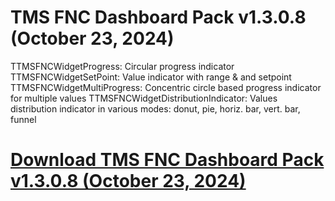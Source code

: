 # TMS FNC Dashboard Pack v1.3.0.8 (October 23, 2024)

TTMSFNCWidgetProgress: Circular progress indicator
TTMSFNCWidgetSetPoint: Value indicator with range & and setpoint
TTMSFNCWidgetMultiProgress: Concentric circle based progress indicator for multiple values
TTMSFNCWidgetDistributionIndicator: Values distribution indicator in various modes: donut, pie, horiz. bar, vert. bar, funnel

# [Download TMS FNC Dashboard Pack v1.3.0.8 (October 23, 2024)](https://developer.team/delphi/35041-tms-fnc-dashboard-pack-v1308-october-23-2024.html)
